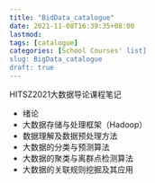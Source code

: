 ```yaml
---
title: "BidData_catalogue"
date: 2021-11-08T16:39:35+08:00
lastmod:
tags: [catalogue]
categories: [School Courses' list]
slug: BigData_catalogue
draft: true
---
```

HITSZ2021大数据导论课程笔记
* 绪论
* 大数据存储与处理框架（Hadoop）
* 数据理解及数据预处理方法
* 大数据的分类与预测算法
* 大数据的聚类与离群点检测算法
* 大数据的关联规则挖掘及其应用



